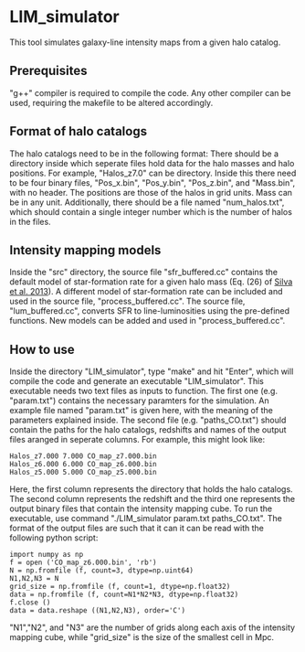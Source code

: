 # LIM_simulator
This tool simulates galaxy-line intensity maps from a given halo catalog.

## Prerequisites
"g++" compiler is required to compile the code. Any other compiler can be used, requiring the makefile to be altered accordingly.

## Format of halo catalogs
The halo catalogs need to be in the following format:
There should be a directory inside which seperate files hold data for the halo masses and halo positions. For example, "Halos_z7.0" can be directory. Inside this there need to be four binary files, "Pos_x.bin", "Pos_y.bin", "Pos_z.bin", and "Mass.bin", with no header. The positions are those of the halos in grid units. Mass can be in any unit. Additionally, there should be a file named "num_halos.txt", which should contain a single integer number which is the number of halos in the files.

## Intensity mapping models
Inside the "src" directory, the source file "sfr_buffered.cc" contains the default model of star-formation rate for a given halo mass (Eq. (26) of [Silva et al. 2013](https://doi.org/10.1088/0004-637X/763/2/132)). A different model of star-formation rate can be included and used in the source file, "process_buffered.cc". The source file, "lum_buffered.cc", converts SFR to line-luminosities using the pre-defined functions. New models can be added and used in "process_buffered.cc".

## How to use
Inside the directory "LIM_simulator", type "make" and hit "Enter", which will compile the code and generate an executable "LIM_simulator". This executable needs two text files as inputs to function. The first one (e.g. "param.txt") contains the necessary paramters for the simulation. An example file named "param.txt" is given here, with the meaning of the parameters explained inside. The second file (e.g. "paths_CO.txt") should contain the paths for the halo catalogs, redshifts and names of the output files aranged in seperate columns. For example, this might look like:
```
Halos_z7.000 7.000 CO_map_z7.000.bin
Halos_z6.000 6.000 CO_map_z6.000.bin
Halos_z5.000 5.000 CO_map_z5.000.bin
```
Here, the first column represents the directory that holds the halo catalogs. The second column represents the redshift and the third one represents the output binary files that contain the intensity mapping cube. To run the executable, use command "./LIM_simulator param.txt paths_CO.txt". The format of the output files are such that it can it can be read with the following python script:
```
import numpy as np
f = open ('CO_map_z6.000.bin', 'rb')
N = np.fromfile (f, count=3, dtype=np.uint64)
N1,N2,N3 = N
grid_size = np.fromfile (f, count=1, dtype=np.float32)
data = np.fromfile (f, count=N1*N2*N3, dtype=np.float32)
f.close ()
data = data.reshape ((N1,N2,N3), order='C')
```
"N1","N2", and "N3" are the number of grids along each axis of the intensity mapping cube, while "grid_size" is the size of the smallest cell in Mpc.
